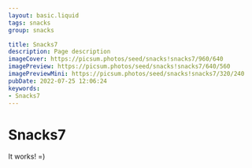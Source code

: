```yaml
---
layout: basic.liquid
tags: snacks
group: snacks

title: Snacks7
description: Page description
imageCover: https://picsum.photos/seed/snacks!snacks7/960/640
imagePreview: https://picsum.photos/seed/snacks!snacks7/640/560
imagePreviewMini: https://picsum.photos/seed/snacks!snacks7/320/240
pubDate: 2022-07-25 12:06:24
keywords:
- Snacks7
---
```


# Snacks7

It works! =)
